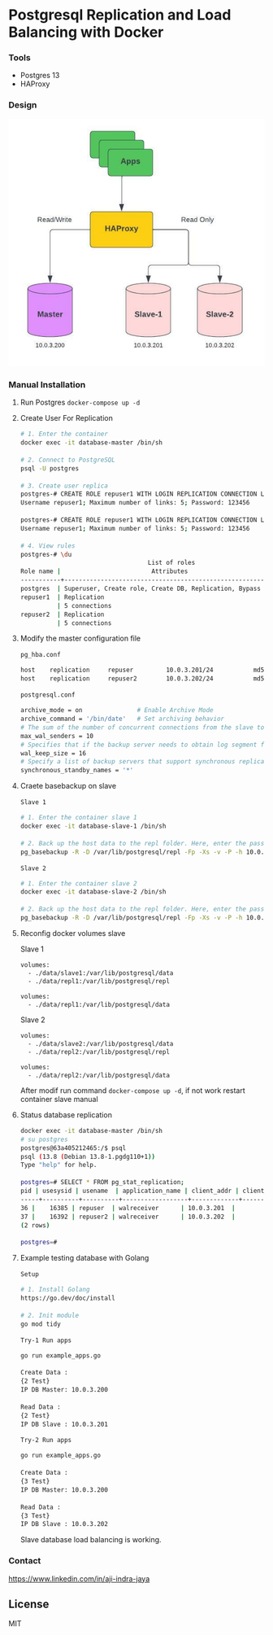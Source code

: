 # Postgresql Replication and Load Balancing with Docker

### Tools
- Postgres 13
- HAProxy

### Design

![Alt text](image/diagram-postgres-cluster.jpeg "Diagram")

### Manual Installation 
1. Run Postgres ```docker-compose up -d```

2. Create User For Replication
    ```sh
    # 1. Enter the container
    docker exec -it database-master /bin/sh

    # 2. Connect to PostgreSQL
    psql -U postgres

    # 3. Create user replica
    postgres-# CREATE ROLE repuser1 WITH LOGIN REPLICATION CONNECTION LIMIT 5 PASSWORD '123456';
    Username repuser1; Maximum number of links: 5; Password: 123456

    postgres-# CREATE ROLE repuser1 WITH LOGIN REPLICATION CONNECTION LIMIT 5 PASSWORD '123456';
    Username repuser1; Maximum number of links: 5; Password: 123456

    # 4. View rules
    postgres-# \du
                                       List of roles
    Role name |                         Attributes                         | Member of 
    -----------+------------------------------------------------------------+-----------
    postgres  | Superuser, Create role, Create DB, Replication, Bypass RLS | {}
    repuser1  | Replication                                               +| {}
              | 5 connections                                              | 
    repuser2  | Replication                                               +| {}
              | 5 connections                                              |
    ```

3. Modify the master configuration file

    ```pg_hba.conf```
    ```sh
    host    replication     repuser         10.0.3.201/24           md5
    host    replication     repuser2        10.0.3.202/24           md5
    ```

    ```postgresql.conf```
    ```sh
    archive_mode = on				# Enable Archive Mode
    archive_command = '/bin/date'	# Set archiving behavior
    # The sum of the number of concurrent connections from the slave to the host
    max_wal_senders = 10			
    # Specifies that if the backup server needs to obtain log segment files for stream replication, pg_ The minimum size of past log file segments that can be retained in the wal directory	
    wal_keep_size = 16		
    # Specify a list of backup servers that support synchronous replication
    synchronous_standby_names = '*'
    ```

4. Craete basebackup on slave

    ```Slave 1```
    ```sh
    # 1. Enter the container slave 1
    docker exec -it database-slave-1 /bin/sh

    # 2. Back up the host data to the repl folder. Here, enter the password set above: 123456
    pg_basebackup -R -D /var/lib/postgresql/repl -Fp -Xs -v -P -h 10.0.3.200 -p 5432 -U repuser1
    ```

    ```Slave 2```
    ```sh
    # 1. Enter the container slave 2
    docker exec -it database-slave-2 /bin/sh

    # 2. Back up the host data to the repl folder. Here, enter the password set above: 123456
    pg_basebackup -R -D /var/lib/postgresql/repl -Fp -Xs -v -P -h 10.0.3.200 -p 5432 -U repuser2
    ```

5. Reconfig docker volumes slave

    Slave 1
    ```
    volumes:
      - ./data/slave1:/var/lib/postgresql/data
      - ./data/repl1:/var/lib/postgresql/repl
    ```

    ```
    volumes:
      - ./data/repl1:/var/lib/postgresql/data
    ```

    Slave 2
    ```
    volumes:
      - ./data/slave2:/var/lib/postgresql/data
      - ./data/repl2:/var/lib/postgresql/repl
    ```

    ```
    volumes:
      - ./data/repl2:/var/lib/postgresql/data
    ```

    After modif run command ```docker-compose up -d```, if not work restart container slave manual

6. Status database replication
    ```sh
    docker exec -it database-master /bin/sh
    # su postgres
    postgres@63a405212465:/$ psql
    psql (13.8 (Debian 13.8-1.pgdg110+1))
    Type "help" for help.

    postgres=# SELECT * FROM pg_stat_replication;
    pid | usesysid | usename  | application_name | client_addr | client_hostname | client_port |         backend_start         | backend_xmin |   state   | sent_lsn  | write_lsn | flush_lsn | replay_lsn | write_lag | flush_lag | replay_lag | sync_priority | sync_state |          reply_time           
    -----+----------+----------+------------------+-------------+-----------------+-------------+-------------------------------+--------------+-----------+-----------+-----------+-----------+------------+-----------+-----------+------------+---------------+------------+-------------------------------
    36 |    16385 | repuser  | walreceiver      | 10.0.3.201  |                 |       34324 | 2022-08-17 11:41:19.455511+00 |              | streaming | 0/A0000D8 | 0/A0000D8 | 0/A0000D8 | 0/A0000D8  |           |           |            |             1 | sync       | 2022-08-17 11:42:14.418949+00
    37 |    16392 | repuser2 | walreceiver      | 10.0.3.202  |                 |       60442 | 2022-08-17 11:41:24.210798+00 |              | streaming | 0/A0000D8 | 0/A0000D8 | 0/A0000D8 | 0/A0000D8  |           |           |            |             1 | potential  | 2022-08-17 11:42:14.418667+00
    (2 rows)

    postgres=#
    ```

7. Example testing database with Golang

    ```Setup```
    ```sh
    # 1. Install Golang
    https://go.dev/doc/install
    
    # 2. Init module
    go mod tidy
    ```


    ```Try-1 Run apps```
    ```sh
    go run example_apps.go

    Create Data :
    {2 Test}
    IP DB Master: 10.0.3.200

    Read Data :
    {2 Test}
    IP DB Slave : 10.0.3.201
    ```

    ```Try-2 Run apps```
    ```sh
    go run example_apps.go

    Create Data :
    {3 Test}
    IP DB Master: 10.0.3.200

    Read Data :
    {3 Test}
    IP DB Slave : 10.0.3.202
    ```

    Slave database load balancing is working.

### Contact
https://www.linkedin.com/in/aji-indra-jaya

License
----

MIT